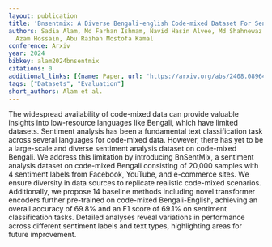 ```yaml
---
layout: publication
title: 'Bnsentmix: A Diverse Bengali-english Code-mixed Dataset For Sentiment Analysis'
authors: Sadia Alam, Md Farhan Ishmam, Navid Hasin Alvee, Md Shahnewaz Siddique, Md
  Azam Hossain, Abu Raihan Mostofa Kamal
conference: Arxiv
year: 2024
bibkey: alam2024bnsentmix
citations: 0
additional_links: [{name: Paper, url: 'https://arxiv.org/abs/2408.08964'}]
tags: ["Datasets", "Evaluation"]
short_authors: Alam et al.
---
```

The widespread availability of code-mixed data can provide valuable insights
into low-resource languages like Bengali, which have limited datasets.
Sentiment analysis has been a fundamental text classification task across
several languages for code-mixed data. However, there has yet to be a
large-scale and diverse sentiment analysis dataset on code-mixed Bengali. We
address this limitation by introducing BnSentMix, a sentiment analysis dataset
on code-mixed Bengali consisting of 20,000 samples with 4 sentiment labels from
Facebook, YouTube, and e-commerce sites. We ensure diversity in data sources to
replicate realistic code-mixed scenarios. Additionally, we propose 14 baseline
methods including novel transformer encoders further pre-trained on code-mixed
Bengali-English, achieving an overall accuracy of 69.8% and an F1 score of
69.1% on sentiment classification tasks. Detailed analyses reveal variations in
performance across different sentiment labels and text types, highlighting
areas for future improvement.